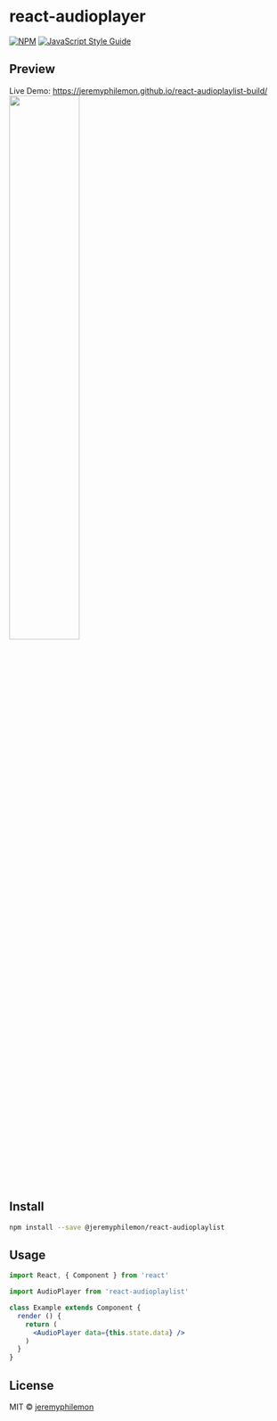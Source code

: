 # react-audioplayer
[![NPM](https://img.shields.io/npm/v/react-audioplayer.svg)](https://www.npmjs.com/package/react-audioplayer) [![JavaScript Style Guide](https://img.shields.io/badge/code_style-standard-brightgreen.svg)](https://standardjs.com)

## Preview
Live Demo: https://jeremyphilemon.github.io/react-audioplaylist-build/
<img src="https://lh3.googleusercontent.com/8B3Dx9swReiCcoU3NXSGly6VV5mQVi9plnc49rALF7mwHVCoDBHsjY6NNWucL1hfNY0TH6rFu82RviFc4ZXeZmlgGIqB7w=s2560" width="50%">
## Install

```bash
npm install --save @jeremyphilemon/react-audioplaylist
```

## Usage

```jsx
import React, { Component } from 'react'

import AudioPlayer from 'react-audioplaylist'

class Example extends Component {
  render () {
    return (
      <AudioPlayer data={this.state.data} />
    )
  }
}
```

## License

MIT © [jeremyphilemon](https://github.com/jeremyphilemon)
